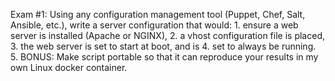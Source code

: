 Exam #1:
Using any configuration management tool (Puppet, Chef, Salt, Ansible, etc.), write a server configuration that would:
    1. ensure a web server is installed (Apache or NGINX),
    2. a vhost configuration file is placed,
    3. the web server is set to start at boot, and is
    4. set to always be running.
    5. BONUS: Make script portable so that it can reproduce your results in my own Linux docker container.
